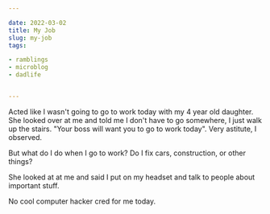 ```yaml
---

date: 2022-03-02
title: My Job
slug: my-job
tags:

- ramblings
- microblog
- dadlife


---
```


Acted like I wasn't going to go to work today with my 4 year old daughter.
She looked over at me and told me I don't have to go somewhere, I just walk up the stairs.
"Your boss will want you to go to work today".
Very astitute, I observed.

But what do I do when I go to work?
Do I fix cars, construction, or other things?

She looked at at me and said I put on my headset and talk to people about important stuff.

No cool computer hacker cred for me today.
